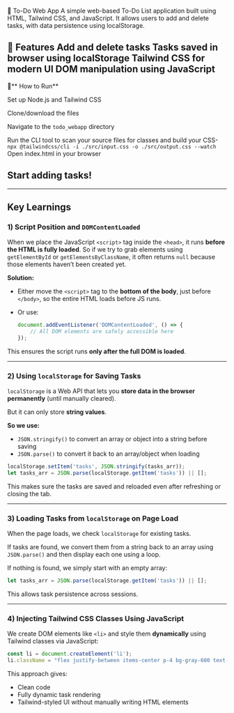 📝 To-Do Web App
A simple web-based To-Do List application built using HTML, Tailwind CSS, and JavaScript. It allows users to add and delete tasks, with data persistence using localStorage.

🔧 Features
Add and delete tasks
Tasks saved in browser using localStorage
Tailwind CSS for modern UI
DOM manipulation using  JavaScript
----------------------------------------------------------------

🚀** How to Run**

Set up Node.js and Tailwind CSS

Clone/download the files

Navigate to the   `todo_webapp` directory

Run the CLI tool to scan your source files for classes and build your CSS-`npx @tailwindcss/cli -i ./src/input.css -o ./src/output.css --watch
`
Open index.html in your browser

Start adding tasks!
-------------------------------------------------------------------


---

##  Key Learnings

### 1) **Script Position and `DOMContentLoaded`**

When we place the JavaScript `<script>` tag inside the `<head>`, it runs **before the HTML is fully loaded**.
So if we try to grab elements using `getElementById` or `getElementsByClassName`, it often returns `null` because those elements haven’t been created yet.

**Solution:**

* Either move the `<script>` tag to the **bottom of the body**, just before `</body>`, so the entire HTML loads before JS runs.
* Or use:

  ```js
  document.addEventListener('DOMContentLoaded', () => {
      // All DOM elements are safely accessible here
  });
  ```

This ensures the script runs **only after the full DOM is loaded**.

---

### 2) **Using `localStorage` for Saving Tasks**

`localStorage` is a Web API that lets you **store data in the browser permanently** (until manually cleared).

But it can only store **string values**.

**So we use:**

* `JSON.stringify()` to convert an array or object into a string before saving
* `JSON.parse()` to convert it back to an array/object when loading

```js
localStorage.setItem('tasks', JSON.stringify(tasks_arr));
let tasks_arr = JSON.parse(localStorage.getItem('tasks')) || [];
```

This makes sure the tasks are saved and reloaded even after refreshing or closing the tab.

---

### 3) **Loading Tasks from `localStorage` on Page Load**

When the page loads, we check `localStorage` for existing tasks.

If tasks are found, we convert them from a string back to an array using `JSON.parse()` and then display each one using a loop.

If nothing is found, we simply start with an empty array:

```js
let tasks_arr = JSON.parse(localStorage.getItem('tasks')) || [];
```

This allows task persistence across sessions.

---

### 4) **Injecting Tailwind CSS Classes Using JavaScript**

We create DOM elements like `<li>` and style them **dynamically** using Tailwind classes via JavaScript:

```js
const li = document.createElement('li');
li.className = "flex justify-between items-center p-4 bg-gray-600 text-white m-2 rounded";
```

This approach gives:

* Clean code
* Fully dynamic task rendering
* Tailwind-styled UI without manually writing HTML elements

